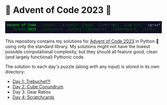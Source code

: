 # 🎄 Advent of Code 2023 🌟

![Advent of Code Header Screenshot](./img/header.png)

This repository contains my solutions for [Advent of Code 2023](https://adventofcode.com/2023/) in Python 🐍 using only the standard library. My solutions might not have the lowest possible computational complexity, but they should all feature good, clean (and largely functional) Pythonic code.

The solution to each day's puzzle (along with any input) is stored in its own directory:

-   [Day 1: Trebuchet?!](./day01)
-   [Day 2: Cube Conundrum](./day02)
-   Day 3: Gear Ratios
-   [Day 4: Scratchcards](./day04)
